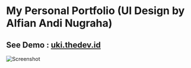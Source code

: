 # My Personal Portfolio (UI Design by Alfian Andi Nugraha)

## See Demo : [uki.thedev.id](https://uki.thedev.id/)
![Screenshot](https://raw.githubusercontent.com/marzukiberg/uki.my.id/master/Screenshot.png)
